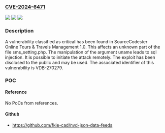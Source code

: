 ### [CVE-2024-6471](https://cve.mitre.org/cgi-bin/cvename.cgi?name=CVE-2024-6471)
![](https://img.shields.io/static/v1?label=Product&message=Online%20Tours%20%26%20Travels%20Management&color=blue)
![](https://img.shields.io/static/v1?label=Version&message=%3D%201.0%20&color=brighgreen)
![](https://img.shields.io/static/v1?label=Vulnerability&message=CWE-89%20SQL%20Injection&color=brighgreen)

### Description

A vulnerability classified as critical has been found in SourceCodester Online Tours & Travels Management 1.0. This affects an unknown part of the file sms_setting.php. The manipulation of the argument uname leads to sql injection. It is possible to initiate the attack remotely. The exploit has been disclosed to the public and may be used. The associated identifier of this vulnerability is VDB-270279.

### POC

#### Reference
No PoCs from references.

#### Github
- https://github.com/fkie-cad/nvd-json-data-feeds

